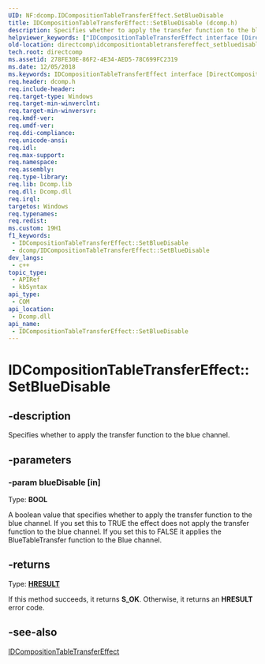 ```yaml
---
UID: NF:dcomp.IDCompositionTableTransferEffect.SetBlueDisable
title: IDCompositionTableTransferEffect::SetBlueDisable (dcomp.h)
description: Specifies whether to apply the transfer function to the blue channel.
helpviewer_keywords: ["IDCompositionTableTransferEffect interface [DirectComposition]","SetBlueDisable method","IDCompositionTableTransferEffect.SetBlueDisable","IDCompositionTableTransferEffect::SetBlueDisable","SetBlueDisable","SetBlueDisable method [DirectComposition]","SetBlueDisable method [DirectComposition]","IDCompositionTableTransferEffect interface","dcomp/IDCompositionTableTransferEffect::SetBlueDisable","directcomp.idcompositiontabletransfereffect_setbluedisable"]
old-location: directcomp\idcompositiontabletransfereffect_setbluedisable.htm
tech.root: directcomp
ms.assetid: 278FE30E-86F2-4E34-AED5-78C699FC2319
ms.date: 12/05/2018
ms.keywords: IDCompositionTableTransferEffect interface [DirectComposition],SetBlueDisable method, IDCompositionTableTransferEffect.SetBlueDisable, IDCompositionTableTransferEffect::SetBlueDisable, SetBlueDisable, SetBlueDisable method [DirectComposition], SetBlueDisable method [DirectComposition],IDCompositionTableTransferEffect interface, dcomp/IDCompositionTableTransferEffect::SetBlueDisable, directcomp.idcompositiontabletransfereffect_setbluedisable
req.header: dcomp.h
req.include-header: 
req.target-type: Windows
req.target-min-winverclnt: 
req.target-min-winversvr: 
req.kmdf-ver: 
req.umdf-ver: 
req.ddi-compliance: 
req.unicode-ansi: 
req.idl: 
req.max-support: 
req.namespace: 
req.assembly: 
req.type-library: 
req.lib: Dcomp.lib
req.dll: Dcomp.dll
req.irql: 
targetos: Windows
req.typenames: 
req.redist: 
ms.custom: 19H1
f1_keywords:
 - IDCompositionTableTransferEffect::SetBlueDisable
 - dcomp/IDCompositionTableTransferEffect::SetBlueDisable
dev_langs:
 - c++
topic_type:
 - APIRef
 - kbSyntax
api_type:
 - COM
api_location:
 - Dcomp.dll
api_name:
 - IDCompositionTableTransferEffect::SetBlueDisable
---
```


# IDCompositionTableTransferEffect::SetBlueDisable


## -description

Specifies whether to apply the transfer function to the blue channel.

## -parameters

### -param blueDisable [in]

Type: <b>BOOL</b>

A boolean value that specifies whether to apply the transfer function to the blue channel.
            If you set this to TRUE the effect does not apply the transfer function to the blue channel. If you set this to FALSE it applies the BlueTableTransfer function to the Blue channel.

## -returns

Type: <b><a href="/windows/win32/com/structure-of-com-error-codes">HRESULT</a></b>

If this method succeeds, it returns <b xmlns:loc="http://microsoft.com/wdcml/l10n">S_OK</b>. Otherwise, it returns an <b xmlns:loc="http://microsoft.com/wdcml/l10n">HRESULT</b> error code.

## -see-also

<a href="/windows/desktop/api/dcomp/nn-dcomp-idcompositiontabletransfereffect">IDCompositionTableTransferEffect</a>

